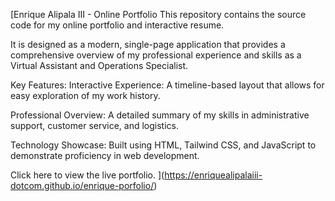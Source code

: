 [Enrique Alipala III - Online Portfolio
This repository contains the source code for my online portfolio and interactive resume.

It is designed as a modern, single-page application that provides a comprehensive overview of my professional experience and skills as a Virtual Assistant and Operations Specialist.

Key Features:
Interactive Experience: A timeline-based layout that allows for easy exploration of my work history.

Professional Overview: A detailed summary of my skills in administrative support, customer service, and logistics.

Technology Showcase: Built using HTML, Tailwind CSS, and JavaScript to demonstrate proficiency in web development.

Click here to view the live portfolio.
](https://enriquealipalaiii-dotcom.github.io/enrique-porfolio/)
